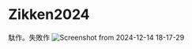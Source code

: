# Zikken2024
駄作。失敗作
![Screenshot from 2024-12-14 18-17-29](https://github.com/user-attachments/assets/91e6ddd4-3a06-4e2f-a93b-fd7902cedd37)
